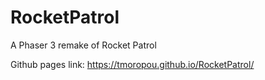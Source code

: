 # RocketPatrol
A Phaser 3 remake of Rocket Patrol

Github pages link: https://tmoropou.github.io/RocketPatrol/
